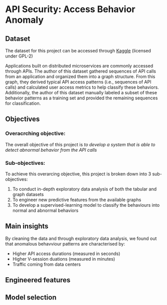 # API Security: Access Behavior Anomaly
## Dataset
The dataset for this project can be accessed through [Kaggle](https://www.kaggle.com/datasets/tangodelta/api-access-behaviour-anomaly-dataset?resource=download) (licensed under GPL-2)

Applications built on distributed microservices are commonly accessed through APIs. The author of this dataset gathered sequences of API calls from an application and organized them into a graph structure. From this graph, they derived typical API access patterns (i.e., sequences of API calls) and calculated user access metrics to help classify these behaviors. Additionally, the author of this dataset manually labeled a subset of these behavior patterns as a training set and provided the remaining sequences for classification.


## Objectives
### Overacrching objective:
The overall objective of this project is *to develop a system that is able to detect abnormal behavior from the API calls*
### Sub-objectives:
To achieve this overarcing objective, this project is broken down into 3 sub-objectives:
1. To conduct in-depth exploratory data analysis of both the tabular and graph datasets
2. To engineer new predictive features from the available graphs
3. To develop a supervised-learning model to classify the behaviours into normal and abnormal behaviors

## Main insights
By cleaning the data and through exploratory data analysis, we found out that anomalous behavviour patterns are characterised by:
- Higher API access durations (measured in seconds)
- Higher V-session duations (measured in minutes)
- Traffic coming from data centers

## Engineered features

## Model selection

